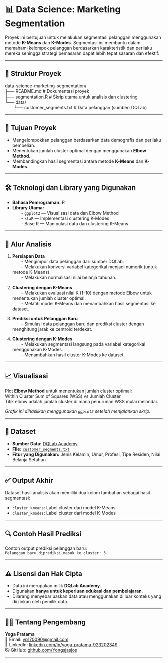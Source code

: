 # 📊 Data Science: Marketing Segmentation

Proyek ini bertujuan untuk melakukan segmentasi pelanggan menggunakan metode **K-Means** dan **K-Modes**. Segmentasi ini membantu dalam memahami kelompok pelanggan berdasarkan karakteristik dan perilaku mereka sehingga strategi pemasaran dapat lebih tepat sasaran dan efektif.

---

## 📁 Struktur Proyek

data-science-marketing-segmentation/  
├── README.md               # Dokumentasi proyek  
├── segmentation.R          # Skrip utama untuk analisis dan clustering  
└── data/  
  └── customer_segments.txt  # Data pelanggan (sumber: DQLab)  

---

## 🎯 Tujuan Proyek

- Mengelompokkan pelanggan berdasarkan data demografis dan perilaku pembelian.  
- Menentukan jumlah cluster optimal dengan menggunakan **Elbow Method**.  
- Membandingkan hasil segmentasi antara metode **K-Means** dan **K-Modes**.  

---

## 🛠️ Teknologi dan Library yang Digunakan

- **Bahasa Pemrograman:** R  
- **Library Utama:**  
  - `ggplot2` — Visualisasi data dan Elbow Method  
  - `klaR` — Implementasi clustering K-Modes  
  - Base R — Manipulasi data dan clustering K-Means  

---

## 🚀 Alur Analisis

1. **Persiapan Data**  
  - Mengimpor data pelanggan dari sumber DQLab.  
  - Melakukan konversi variabel kategorikal menjadi numerik (untuk metode K-Means).  
  - Melakukan normalisasi nilai belanja tahunan.  

2. **Clustering dengan K-Means**  
  - Melakukan evaluasi nilai K (1–10) dengan metode Elbow untuk menentukan jumlah cluster optimal.  
  - Melatih model K-Means dan menambahkan hasil segmentasi ke dataset.  

3. **Prediksi untuk Pelanggan Baru**  
  - Simulasi data pelanggan baru dan prediksi cluster dengan menghitung jarak ke centroid terdekat.  

4. **Clustering dengan K-Modes**  
  - Melakukan segmentasi langsung pada variabel kategorikal menggunakan K-Modes.  
  - Menambahkan hasil cluster K-Modes ke dataset.  

---

## 📈 Visualisasi

Plot **Elbow Method** untuk menentukan jumlah cluster optimal:  
Within Cluster Sum of Squares (WSS) vs Jumlah Cluster  
Titik elbow adalah jumlah cluster di mana penurunan WSS mulai melandai.  

*Grafik ini dihasilkan menggunakan `ggplot2` setelah menjalankan skrip.*  

---

## 📂 Dataset

- **Sumber Data:** [DQLab Academy](https://dqlab.id)  
- **File:** [`customer_segments.txt`](https://storage.googleapis.com/dqlab-dataset/customer_segments.txt)  
- **Fitur yang Digunakan:** Jenis Kelamin, Umur, Profesi, Tipe Residen, Nilai Belanja Setahun  

---

## ✅ Output Akhir

Dataset hasil analisis akan memiliki dua kolom tambahan sebagai hasil segmentasi:  
- `cluster_kmeans`: Label cluster dari model K-Means  
- `cluster_kmodes`: Label cluster dari model K-Modes  

---

## 🔍 Contoh Hasil Prediksi

Contoh output prediksi pelanggan baru:  
`Pelanggan baru diprediksi masuk ke cluster: 3`  

---

## ⚠️ Lisensi dan Hak Cipta

- Data ini merupakan milik **DQLab Academy**.  
- Digunakan **hanya untuk keperluan edukasi dan pembelajaran**.  
- Dilarang menyebarluaskan data atau menggunakan di luar konteks yang diizinkan oleh pemilik data.  

---

## 👨‍💻 Tentang Pengembang

**Yoga Pratama**  
📧 Email: [yp170090@gmail.com](mailto:yp170090@gmail.com)  
🔗 LinkedIn: [linkedin.com/in/yoga-pratama-923202349](https://linkedin.com/in/yoga-pratama-923202349)  
🐱 GitHub: [github.com/Yongsjasjos](https://github.com/Yongsjasjos)  

---
